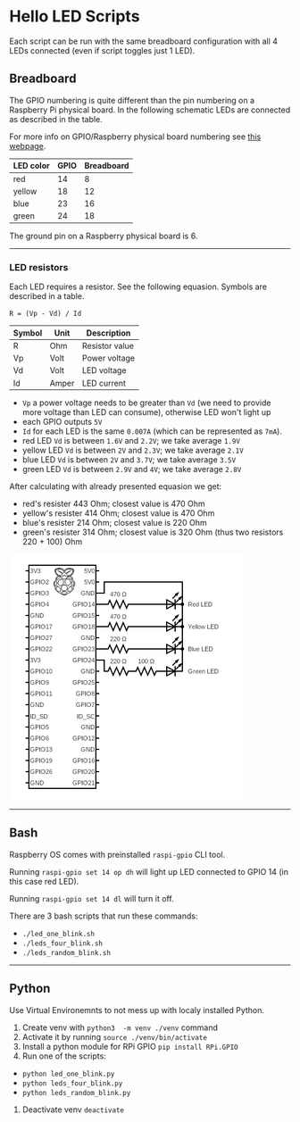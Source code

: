 # Hello LED Scripts

Each script can be run with the same breadboard configuration with
all 4 LEDs connected (even if script toggles just 1 LED).

## Breadboard

The GPIO numbering is quite different than the pin numbering on a Raspberry Pi physical board. In the following schematic LEDs are connected as described in the table.

For more info on GPIO/Raspberry physical board numbering see [this webpage](https://pinout.xyz/).

| LED color | GPIO | Breadboard |
|-----------|------|------------|
| red       | 14   |  8         |
| yellow    | 18   | 12         |
| blue      | 23   | 16         |
| green     | 24   | 18         |

The ground pin on a Raspberry physical board is 6.

---

### LED resistors

Each LED requires a resistor. See the following equasion. Symbols are described
in a table.

```
R = (Vp - Vd) / Id
```

| Symbol | Unit  |  Description   |
|--------|-------|----------------|
| R      | Ohm   | Resistor value |
| Vp     | Volt  | Power voltage  |
| Vd     | Volt  | LED voltage    |
| Id     | Amper | LED current    |

* `Vp` a power voltage needs to be greater than `Vd` (we need to provide more voltage than LED can consume), otherwise LED won't light up
* each GPIO outputs `5V`
* `Id` for each LED is the same `0.007A` (which can be represented as `7mA`).
* red LED `Vd` is between `1.6V` and `2.2V`; we take average `1.9V`
* yellow LED `Vd` is between `2V` and `2.3V`; we take average `2.1V`
* blue LED `Vd` is between `2V` and `3.7V`; we take average `3.5V`
* green LED `Vd` is between `2.9V` and `4V`; we take average `2.8V`

After calculating with already presented equasion we get:
 * red's resister 443 Ohm; closest value is 470 Ohm 
 * yellow's resister 414 Ohm; closest value is 470 Ohm
 * blue's resister 214 Ohm; closest value is 220 Ohm
 * green's resister 314 Ohm; closest value is 320 Ohm (thus two resistors 220 + 100) Ohm

[![Created with Circut Diagram Webpage](circuit.png)](https://www.circuit-diagram.org/)

---

## Bash

Raspberry OS comes with preinstalled `raspi-gpio` CLI tool.

Running `raspi-gpio set 14 op dh` will light up LED connected to GPIO 14 (in this case red LED).

Running `raspi-gpio set 14 dl` will turn it off.

There are 3 bash scripts that run these commands:
 * `./led_one_blink.sh`
 * `./leds_four_blink.sh`
 * `./leds_random_blink.sh`

---

## Python

Use Virtual Environemnts to not mess up with localy installed Python.
1. Create venv with `python3  -m venv ./venv` command
1. Activate it by running `source ./venv/bin/activate`
1. Install a python module for RPi GPIO `pip install RPi.GPIO`
1. Run one of the scripts:
 * `python led_one_blink.py`
 * `python leds_four_blink.py`
 * `python leds_random_blink.py`
1. Deactivate venv `deactivate`
